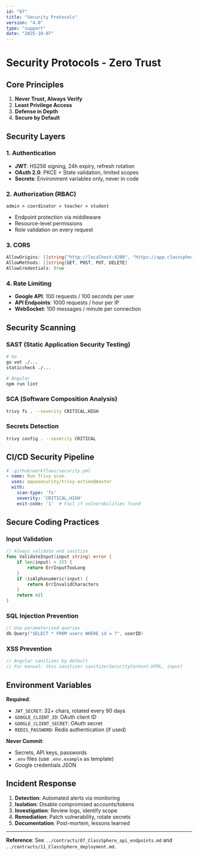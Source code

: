 ```yaml
---
id: "07"
title: "Security Protocols"
version: "4.0"
type: "support"
date: "2025-10-07"
---
```


# Security Protocols - Zero Trust

## Core Principles

1. **Never Trust, Always Verify**
2. **Least Privilege Access**
3. **Defense in Depth**
4. **Secure by Default**

## Security Layers

### 1. Authentication
- **JWT**: HS256 signing, 24h expiry, refresh rotation
- **OAuth 2.0**: PKCE + State validation, limited scopes
- **Secrets**: Environment variables only, never in code

### 2. Authorization (RBAC)
```
admin > coordinator > teacher > student
```
- Endpoint protection via middleware
- Resource-level permissions
- Role validation on every request

### 3. CORS
```go
AllowOrigins: []string{"http://localhost:4200", "https://app.classsphere.edu"}
AllowMethods: []string{GET, POST, PUT, DELETE}
AllowCredentials: true
```

### 4. Rate Limiting
- **Google API**: 100 requests / 100 seconds per user
- **API Endpoints**: 1000 requests / hour per IP
- **WebSocket**: 100 messages / minute per connection

## Security Scanning

### SAST (Static Application Security Testing)
```bash
# Go
go vet ./...
staticcheck ./...

# Angular
npm run lint
```

### SCA (Software Composition Analysis)
```bash
trivy fs . --severity CRITICAL,HIGH
```

### Secrets Detection
```bash
trivy config . --severity CRITICAL
```

## CI/CD Security Pipeline

```yaml
# .github/workflows/security.yml
- name: Run Trivy scan
  uses: aquasecurity/trivy-action@master
  with:
    scan-type: 'fs'
    severity: 'CRITICAL,HIGH'
    exit-code: '1'  # Fail if vulnerabilities found
```

## Secure Coding Practices

### Input Validation
```go
// Always validate and sanitize
func ValidateInput(input string) error {
    if len(input) > 255 {
        return ErrInputTooLong
    }
    if !isAlphanumeric(input) {
        return ErrInvalidCharacters
    }
    return nil
}
```

### SQL Injection Prevention
```go
// Use parameterized queries
db.Query("SELECT * FROM users WHERE id = ?", userID)
```

### XSS Prevention
```typescript
// Angular sanitizes by default
// For manual: this.sanitizer.sanitize(SecurityContext.HTML, input)
```

## Environment Variables

**Required**:
- `JWT_SECRET`: 32+ chars, rotated every 90 days
- `GOOGLE_CLIENT_ID`: OAuth client ID
- `GOOGLE_CLIENT_SECRET`: OAuth secret
- `REDIS_PASSWORD`: Redis authentication (if used)

**Never Commit**:
- Secrets, API keys, passwords
- `.env` files (use `.env.example` as template)
- Google credentials JSON

## Incident Response

1. **Detection**: Automated alerts via monitoring
2. **Isolation**: Disable compromised accounts/tokens
3. **Investigation**: Review logs, identify scope
4. **Remediation**: Patch vulnerability, rotate secrets
5. **Documentation**: Post-mortem, lessons learned

---

**Reference**: See `../contracts/07_ClassSphere_api_endpoints.md` and `../contracts/11_ClassSphere_deployment.md`.

